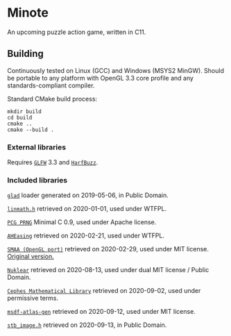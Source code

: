 # Minote
An upcoming puzzle action game, written in C11.

## Building
Continuously tested on Linux (GCC) and Windows (MSYS2 MinGW). Should be
portable to any platform with OpenGL 3.3 core profile and any
standards-compliant compiler.

Standard CMake build process:
```
mkdir build
cd build
cmake ..
cmake --build .
```

### External libraries
Requires [`GLFW`](https://www.glfw.org/) 3.3 and
[`HarfBuzz`](http://harfbuzz.org/).

### Included libraries
[`glad`](https://glad.dav1d.de/) loader generated on 2019-05-06, in
Public Domain.

[`linmath.h`](https://github.com/datenwolf/linmath.h) retrieved on
2020-01-01, used under WTFPL.

[`PCG PRNG`](https://www.pcg-random.org/) Minimal C 0.9, used under Apache
license.

[`AHEasing`](https://github.com/warrenm/AHEasing) retrieved on 2020-02-21, used
under WTFPL.

[`SMAA (OpenGL port)`](https://github.com/turol/smaaDemo) retrieved on
2020-02-29, used under MIT license.
[Original version.](https://www.iryoku.com/smaa/)

[`Nuklear`](https://github.com/Immediate-Mode-UI/Nuklear) retrieved on
2020-08-13, used under dual MIT license / Public Domain.

[`Cephes Mathematical Library`](https://www.netlib.org/cephes) retrieved on
2020-09-02, used under permissive terms.

[`msdf-atlas-gen`](https://github.com/Chlumsky/msdf-atlas-gen) retrieved on
2020-09-12, used under MIT license.

[`stb_image.h`](https://github.com/nothings/stb/blob/master/stb_image.h)
retrieved on 2020-09-13, in Public Domain.
